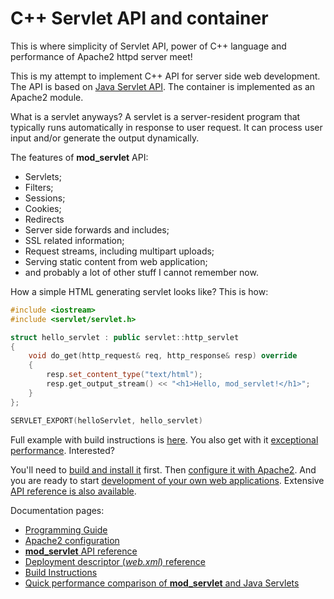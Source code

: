 # C++ Servlet API and container

This is where simplicity of Servlet API, power of C++ language and performance of Apache2 httpd server meet!

This is my attempt to implement C++ API for server side web development. The API is based on [Java Servlet API](http://docs.oracle.com/javaee/6/tutorial/doc/bnafd.html). The container is implemented as an Apache2 module.

What is a servlet anyways? A servlet is a server-resident program that typically runs automatically in response to user request. It can process user input and/or generate the output dynamically.

The features of __mod_servlet__ API:

- Servlets;
- Filters;
- Sessions;
- Cookies;
- Redirects
- Server side forwards and includes;
- SSL related information;
- Request streams, including multipart uploads;
- Serving static content from web application;
- and probably a lot of other stuff I cannot remember now.

How a simple HTML generating servlet looks like? This is how:

```cpp
#include <iostream>
#include <servlet/servlet.h>

struct hello_servlet : public servlet::http_servlet
{
    void do_get(http_request& req, http_response& resp) override
    {
        resp.set_content_type("text/html");
        resp.get_output_stream() << "<h1>Hello, mod_servlet!</h1>";
    }
};

SERVLET_EXPORT(helloServlet, hello_servlet)
```

Full example with build instructions is [here](https://github.com/novalexei/mod_servlet/wiki/First-mod_servlet-application). You also get with it [exceptional performance](https://github.com/novalexei/mod_servlet/wiki/mod_servlet-and-Java-Servlets-Performance-comparison). Interested?

You'll need to [build and install it](https://github.com/novalexei/mod_servlet/wiki/Build-Instructions) first. Then [configure it with Apache2](https://github.com/novalexei/mod_servlet/wiki/Apache2-server-configuration). And you are ready to start [development of your own web applications](https://github.com/novalexei/mod_servlet/wiki/mod_servlet-programming-guide). Extensive [API reference is also available](https://novalexei.github.io/mod_servlet/html/index.html).

Documentation pages:

- [Programming Guide](https://github.com/novalexei/mod_servlet/wiki/mod_servlet-programming-guide)
- [Apache2 configuration](https://github.com/novalexei/mod_servlet/wiki/Apache2-server-configuration)
- [__mod_servlet__ API reference](https://novalexei.github.io/mod_servlet/html/index.html)
- [Deployment descriptor (_web.xml_) reference](https://github.com/novalexei/mod_servlet/wiki/web.xml-reference)
- [Build Instructions](https://github.com/novalexei/mod_servlet/wiki/Build-Instructions)
- [Quick performance comparison of __mod_servlet__ and Java Servlets](https://github.com/novalexei/mod_servlet/wiki/mod_servlet-and-Java-Servlets-Performance-comparison)

